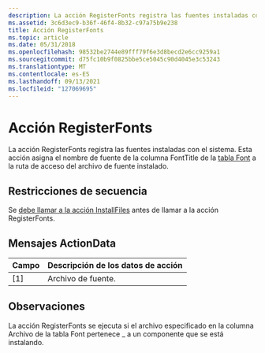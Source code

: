 ```yaml
---
description: La acción RegisterFonts registra las fuentes instaladas con el sistema. Esta acción asigna el nombre de fuente de la columna FontTitle de la tabla Font a la ruta de acceso del archivo de fuente instalado.
ms.assetid: 3c6d3ec9-b36f-46f4-8b32-c97a75b9e238
title: Acción RegisterFonts
ms.topic: article
ms.date: 05/31/2018
ms.openlocfilehash: 98532be2744e89fff79f6e3d8becd2e6cc9259a1
ms.sourcegitcommit: d75fc10b9f0825bbe5ce5045c90d4045e3c53243
ms.translationtype: MT
ms.contentlocale: es-ES
ms.lasthandoff: 09/13/2021
ms.locfileid: "127069695"
---
```

# <a name="registerfonts-action"></a>Acción RegisterFonts

La acción RegisterFonts registra las fuentes instaladas con el sistema. Esta acción asigna el nombre de fuente de la columna FontTitle de la [tabla Font](font-table.md) a la ruta de acceso del archivo de fuente instalado.

## <a name="sequence-restrictions"></a>Restricciones de secuencia

Se [debe llamar a la acción InstallFiles](installfiles-action.md) antes de llamar a la acción RegisterFonts.

## <a name="actiondata-messages"></a>Mensajes ActionData



| Campo | Descripción de los datos de acción |
|-------|----------------------------|
| \[1\] | Archivo de fuente.                 |



 

## <a name="remarks"></a>Observaciones

La acción RegisterFonts se ejecuta si el archivo especificado en la columna Archivo de la tabla Font pertenece \_ a un componente que se está instalando. [](font-table.md)

 

 



